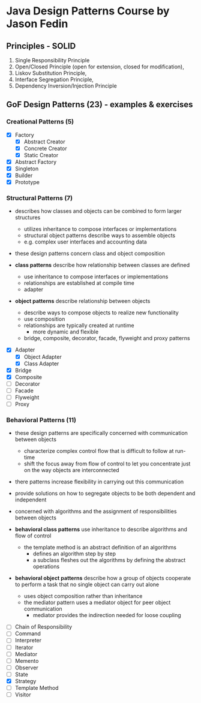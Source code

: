 # Java Design Patterns Course by Jason Fedin

## Principles - SOLID

1. Single Responsibility Principle
2. Open/Closed Principle (open for extension, closed for modification),
3. Liskov Substitution Principle,
4. Interface Segregation Principle,
5. Dependency Inversion/Injection Principle

## GoF Design Patterns (23) - examples & exercises

### Creational Patterns (5)

- [x] Factory
    - [x] Abstract Creator
    - [x] Concrete Creator
    - [x] Static Creator
- [x] Abstract Factory
- [x] Singleton
- [x] Builder
- [x] Prototype

### Structural Patterns (7)

* describes how classes and objects can be combined to form larger structures
    * utilizes inheritance to compose interfaces or implementations
    * structural object patterns describe ways to assemble objects
    * e.g. complex user interfaces and accounting data

* these design patterns concern class and object composition

* **class patterns** describe how relationship between classes are defined
    * use inheritance to compose interfaces or implementations
    * relationships are established at compile time
    * adapter

* **object patterns** describe relationship between objects
    * describe ways to compose objects to realize new functionality
    * use composition
    * relationships are typically created at runtime
        * more dynamic and flexible
    * bridge, composite, decorator, facade, flyweight and proxy patterns

- [x] Adapter
    - [x] Object Adapter
    - [x] Class Adapter
- [x] Bridge
- [x] Composite
- [ ] Decorator
- [ ] Facade
- [ ] Flyweight
- [ ] Proxy

### Behavioral Patterns (11)

* these design patterns are specifically concerned with communication between objects
    * characterize complex control flow that is difficult to follow at run-time
    * shift the focus away from flow of control to let you concentrate just on the way objects are interconnected
    
* there patterns increase flexibility in carrying out this communication

* provide solutions on how to segregate objects to be both dependent and independent

* concerned with algorithms and the assignment of responsibilities between objects

* **behavioral class patterns** use inheritance to describe algorithms and flow of control
    * the template method is an abstract definition of an algorithms
        * defines an algorithm step by step
        * a subclass fleshes out the algorithms by defining the abstract operations

* **behavioral object patterns** describe how a group of objects cooperate to perform a task that no single object can carry out alone
    * uses object composition rather than inheritance
    * the mediator pattern uses a mediator object for peer object communication
        * mediator provides the indirection needed for loose coupling

- [ ] Chain of Responsibility
- [ ] Command
- [ ] Interpreter
- [ ] Iterator
- [ ] Mediator
- [ ] Memento
- [ ] Observer
- [ ] State
- [x] Strategy
- [ ] Template Method
- [ ] Visitor
